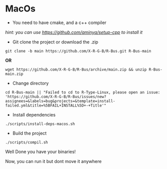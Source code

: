 # MacOs

- You need to have cmake, and a c++ compiler

*hint: you can use https://github.com/aminya/setup-cpp to install it*

- Git clone the project or download the .zip

`git clone -b main https://github.com/X-R-G-B/R-Bus.git R-Bus-main`

**OR**

`wget https://github.com/X-R-G-B/R-Bus/archive/main.zip && unzip R-Bus-main.zip`

- Change directory

`cd R-Bus-main || "Failed to cd to R-Type-Linux, please open an issue: 'https://github.com/X-R-G-B/R-Bus/issues/new?assignees=&labels=bug&projects=&template=install-failed.yml&title=%5BFAIL+INSTALL%5D+-+Title'"`

- Install dependencies

`./scripts/install-deps-macos.sh`

- Build the project

`./scripts/compil.sh`

Well Done you have your binaries!

Now, you can run it but dont move it anywhere
